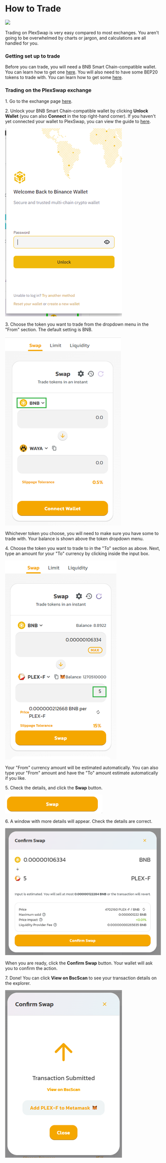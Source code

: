 # How to Trade

![](../../.gitbook/assets/How\_Trade\_Plexswap.png)

Trading on PlexSwap is very easy compared to most exchanges. You aren't going to be overwhelmed by charts or jargon, and calculations are all handled for you.

### Getting set up to trade

Before you can trade, you will need a BNB Smart Chain-compatible wallet. You can learn how to get one [here](https://docs.plexfinance.us/plexswap/get-started/wallet-guide). You will also need to have some BEP20 tokens to trade with. You can learn how to get some [here](https://docs.plexfinance.us/plexswap/get-started/bep20-guide).

### Trading on the PlexSwap exchange

1\. Go to the exchange page [here](https://swap.plexfinance.us/swap).

2\. Unlock your BNB Smart Chain-compatible wallet by clicking **Unlock Wallet** (you can also **Connect** in the top right-hand corner). If you haven't yet connected your wallet to PlexSwap, you can view the guide to [here](https://docs.plexfinance.us/plexswap/get-started/connection-guide).

![](../../.gitbook/assets/plex-unlock_wallet.png)

3\. Choose the token you want to trade from the dropdown menu in the "From" section. The default setting is BNB.

![](../../.gitbook/assets/plex-choose-token.png)

Whichever token you choose, you will need to make sure you have some to trade with. Your balance is shown above the token dropdown menu.

4\. Choose the token you want to trade to in the "To" section as above. Next, type an amount for your "To" currency by clicking inside the input box.

![](../../.gitbook/assets/plex-swapping.png)

Your "From" currency amount will be estimated automatically. You can also type your "From" amount and have the "To" amount estimate automatically if you like.

5\. Check the details, and click the **Swap** button.

![](../../.gitbook/assets/plex-swap-button.png)

6\. A window with more details will appear. Check the details are correct.

![](../../.gitbook/assets/plex-swap-detail.png)

When you are ready, click the **Confirm Swap** button. Your wallet will ask you to confirm the action.

7\. Done! You can click **View on BscScan** to see your transaction details on the explorer.

![](../../.gitbook/assets/plex-swap-view-bscscan.png)
